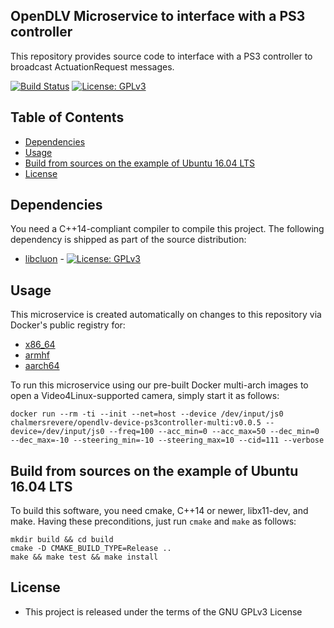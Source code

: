 ## OpenDLV Microservice to interface with a PS3 controller

This repository provides source code to interface with a PS3 controller to
broadcast ActuationRequest messages.

[![Build Status](https://travis-ci.org/chalmers-revere/opendlv-device-ps3controller.svg?branch=master)](https://travis-ci.org/chalmers-revere/opendlv-device-ps3controller) [![License: GPLv3](https://img.shields.io/badge/license-GPL--3-blue.svg
)](https://www.gnu.org/licenses/gpl-3.0.txt)


## Table of Contents
* [Dependencies](#dependencies)
* [Usage](#usage)
* [Build from sources on the example of Ubuntu 16.04 LTS](#build-from-sources-on-the-example-of-ubuntu-1604-lts)
* [License](#license)


## Dependencies
You need a C++14-compliant compiler to compile this project. The following
dependency is shipped as part of the source distribution:

* [libcluon](https://github.com/chrberger/libcluon) - [![License: GPLv3](https://img.shields.io/badge/license-GPL--3-blue.svg
)](https://www.gnu.org/licenses/gpl-3.0.txt)


## Usage
This microservice is created automatically on changes to this repository via Docker's public registry for:
* [x86_64](https://hub.docker.com/r/chalmersrevere/opendlv-device-ps3controller-amd64/tags/)
* [armhf](https://hub.docker.com/r/chalmersrevere/opendlv-device-ps3controller-armhf/tags/)
* [aarch64](https://hub.docker.com/r/chalmersrevere/opendlv-device-ps3controller-aarch64/tags/)

To run this microservice using our pre-built Docker multi-arch images to open
a Video4Linux-supported camera, simply start it as follows:

```
docker run --rm -ti --init --net=host --device /dev/input/js0 chalmersrevere/opendlv-device-ps3controller-multi:v0.0.5 --device=/dev/input/js0 --freq=100 --acc_min=0 --acc_max=50 --dec_min=0 --dec_max=-10 --steering_min=-10 --steering_max=10 --cid=111 --verbose
```

## Build from sources on the example of Ubuntu 16.04 LTS
To build this software, you need cmake, C++14 or newer, libx11-dev, and make.
Having these preconditions, just run `cmake` and `make` as follows:

```
mkdir build && cd build
cmake -D CMAKE_BUILD_TYPE=Release ..
make && make test && make install
```


## License

* This project is released under the terms of the GNU GPLv3 License

